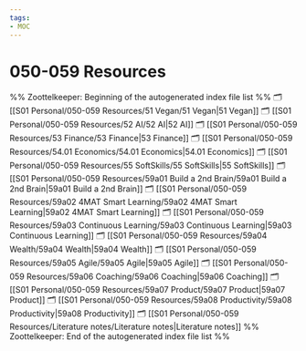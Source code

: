 ```yaml
---
tags: 
- MOC
---
```

# 050-059 Resources



%% Zoottelkeeper: Beginning of the autogenerated index file list  %%
🗂️ [[S01 Personal/050-059 Resources/51 Vegan/51 Vegan|51 Vegan]]
🗂️ [[S01 Personal/050-059 Resources/52 AI/52 AI|52 AI]]
🗂️ [[S01 Personal/050-059 Resources/53 Finance/53 Finance|53 Finance]]
🗂️ [[S01 Personal/050-059 Resources/54.01 Economics/54.01 Economics|54.01 Economics]]
🗂️ [[S01 Personal/050-059 Resources/55 SoftSkills/55 SoftSkills|55 SoftSkills]]
🗂️ [[S01 Personal/050-059 Resources/59a01 Build a 2nd Brain/59a01 Build a 2nd Brain|59a01 Build a 2nd Brain]]
🗂️ [[S01 Personal/050-059 Resources/59a02 4MAT Smart Learning/59a02 4MAT Smart Learning|59a02 4MAT Smart Learning]]
🗂️ [[S01 Personal/050-059 Resources/59a03 Continuous Learning/59a03 Continuous Learning|59a03 Continuous Learning]]
🗂️ [[S01 Personal/050-059 Resources/59a04 Wealth/59a04 Wealth|59a04 Wealth]]
🗂️ [[S01 Personal/050-059 Resources/59a05 Agile/59a05 Agile|59a05 Agile]]
🗂️ [[S01 Personal/050-059 Resources/59a06 Coaching/59a06 Coaching|59a06 Coaching]]
🗂️ [[S01 Personal/050-059 Resources/59a07 Product/59a07 Product|59a07 Product]]
🗂️ [[S01 Personal/050-059 Resources/59a08 Productivity/59a08 Productivity|59a08 Productivity]]
🗂️ [[S01 Personal/050-059 Resources/Literature notes/Literature notes|Literature notes]]
%% Zoottelkeeper: End of the autogenerated index file list  %%

